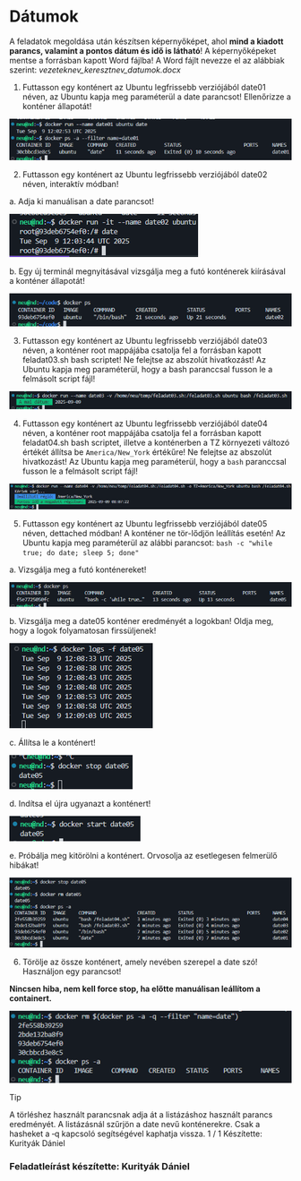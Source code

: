 # Dátumok

A feladatok megoldása után készítsen képernyőképet, ahol **mind a kiadott parancs, valamint a pontos dátum és idő is látható**! A képernyőképeket mentse a forrásban kapott Word fájlba! A Word fájlt nevezze el az alábbiak szerint: *vezeteknev_keresztnev_datumok.docx*

1. Futtasson egy konténert az Ubuntu legfrissebb verziójából date01 néven, az Ubuntu kapja meg paraméterül a date parancsot! Ellenőrizze a konténer állapotát!

![1](./img/1.png)

2. Futtasson egy konténert az Ubuntu legfrissebb verziójából date02 néven, interaktív módban!

a. Adja ki manuálisan a date parancsot!

![2a](./img/2a.png)

b. Egy új terminál megnyitásával vizsgálja meg a futó konténerek kiírásával a konténer állapotát!

![2b](./img/2b.png)

3. Futtasson egy konténert az Ubuntu legfrissebb verziójából date03 néven, a konténer root mappájába csatolja fel a forrásban kapott feladat03.sh bash scriptet! Ne felejtse az abszolút hivatkozást! Az Ubuntu kapja meg paraméterül, hogy a bash paranccsal fusson le a felmásolt script fájl!

![3](./img/3.png)

4. Futtasson egy konténert az Ubuntu legfrissebb verziójából date04 néven, a konténer root mappájába csatolja fel a forrásban kapott feladat04.sh bash scriptet, illetve a konténerben a TZ környezeti változó értékét állítsa be `America/New_York` értékűre! Ne felejtse az abszolút hivatkozást! Az Ubuntu kapja meg paraméterül, hogy a `bash` paranccsal fusson le a felmásolt script fájl!

![4](./img/4.png)

5. Futtasson egy konténert az Ubuntu legfrissebb verziójából date05 néven, dettached módban! A konténer ne tör-lődjön leállítás esetén! Az Ubuntu kapja meg paraméterül az alábbi parancsot: `bash ‑c "while true; do date; sleep 5; done"`

a. Vizsgálja meg a futó konténereket!

![5a](./img/5a.png)

b. Vizsgálja meg a date05 konténer eredményét a logokban! Oldja meg, hogy a logok folyamatosan firssüljenek!

![5b](./img/5b.png)

c. Állítsa le a konténert!

![5c](./img/5c.png)

d. Indítsa el újra ugyanazt a konténert!

![5d](./img/5d.png)

e. Próbálja meg kitörölni a konténert. Orvosolja az esetlegesen felmerülő hibákat!

![5e](./img/5e.png)

6. Törölje az össze konténert, amely nevében szerepel a date szó! Használjon egy parancsot!

**Nincsen hiba, nem kell force stop, ha előtte manuálisan leállítom a containert.**

![6](./img/6.png)

> [!TIP]
> A törléshez használt parancsnak adja át a listázáshoz használt parancs eredményét. A listázásnál szűrjön a date nevű konténerekre. Csak a hasheket a ‑q kapcsoló segítségével kaphatja vissza. 1 / 1 Készítette: Kurityák Dániel

### Feladatleírást készítette: Kurityák Dániel
